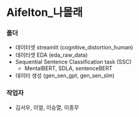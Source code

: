 # Aifelton_나몰래

### 폴더 

- 데이터셋 streamlit (cognitive_distortion_human)
- 데이터셋 EDA (eda_raw_data)
- Sequential Sentence Classification task (SSC)
    - MentalBERT, SDLA, sentenceBERT    
- 데이터 생성 (gen_sen_gpt, gen_sen_slm)

### 작업자

- 김서우, 이얼, 이승열, 이종무
